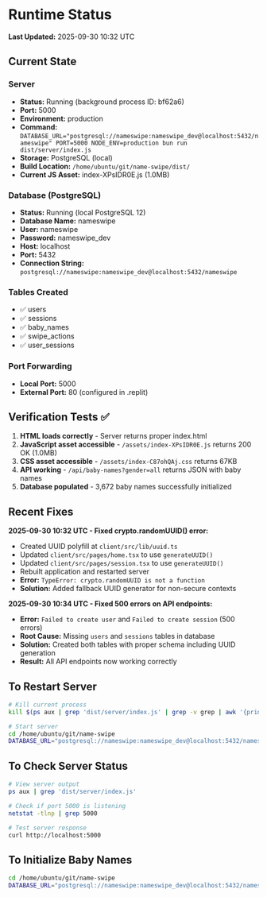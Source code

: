 # Runtime Status

**Last Updated:** 2025-09-30 10:32 UTC

## Current State

### Server
- **Status:** Running (background process ID: bf62a6)
- **Port:** 5000
- **Environment:** production
- **Command:** `DATABASE_URL="postgresql://nameswipe:nameswipe_dev@localhost:5432/nameswipe" PORT=5000 NODE_ENV=production bun run dist/server/index.js`
- **Storage:** PostgreSQL (local)
- **Build Location:** `/home/ubuntu/git/name-swipe/dist/`
- **Current JS Asset:** index-XPsIDR0E.js (1.0MB)

### Database (PostgreSQL)
- **Status:** Running (local PostgreSQL 12)
- **Database Name:** nameswipe
- **User:** nameswipe
- **Password:** nameswipe_dev
- **Host:** localhost
- **Port:** 5432
- **Connection String:** `postgresql://nameswipe:nameswipe_dev@localhost:5432/nameswipe`

### Tables Created
- ✅ users
- ✅ sessions
- ✅ baby_names
- ✅ swipe_actions
- ✅ user_sessions

### Port Forwarding
- **Local Port:** 5000
- **External Port:** 80 (configured in .replit)

## Verification Tests ✅

1. **HTML loads correctly** - Server returns proper index.html
2. **JavaScript asset accessible** - `/assets/index-XPsIDR0E.js` returns 200 OK (1.0MB)
3. **CSS asset accessible** - `/assets/index-C87ohQAj.css` returns 67KB
4. **API working** - `/api/baby-names?gender=all` returns JSON with baby names
5. **Database populated** - 3,672 baby names successfully initialized

## Recent Fixes

**2025-09-30 10:32 UTC - Fixed crypto.randomUUID() error:**
- Created UUID polyfill at `client/src/lib/uuid.ts`
- Updated `client/src/pages/home.tsx` to use `generateUUID()`
- Updated `client/src/pages/session.tsx` to use `generateUUID()`
- Rebuilt application and restarted server
- **Error:** `TypeError: crypto.randomUUID is not a function`
- **Solution:** Added fallback UUID generator for non-secure contexts

**2025-09-30 10:34 UTC - Fixed 500 errors on API endpoints:**
- **Error:** `Failed to create user` and `Failed to create session` (500 errors)
- **Root Cause:** Missing `users` and `sessions` tables in database
- **Solution:** Created both tables with proper schema including UUID generation
- **Result:** All API endpoints now working correctly

## To Restart Server

```bash
# Kill current process
kill $(ps aux | grep 'dist/server/index.js' | grep -v grep | awk '{print $2}')

# Start server
cd /home/ubuntu/git/name-swipe
DATABASE_URL="postgresql://nameswipe:nameswipe_dev@localhost:5432/nameswipe" PORT=5000 NODE_ENV=production bun run dist/server/index.js
```

## To Check Server Status

```bash
# View server output
ps aux | grep 'dist/server/index.js'

# Check if port 5000 is listening
netstat -tlnp | grep 5000

# Test server response
curl http://localhost:5000
```

## To Initialize Baby Names

```bash
cd /home/ubuntu/git/name-swipe
DATABASE_URL="postgresql://nameswipe:nameswipe_dev@localhost:5432/nameswipe" bun run scripts/init-db.ts
```